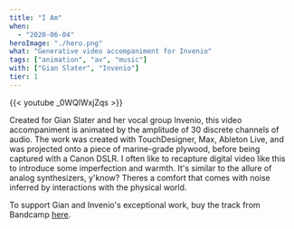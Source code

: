 ```yaml
---
title: "I Am"
when: 
  - "2020-06-04"
heroImage: "./hero.png"
what: "Generative video accompaniment for Invenio"
tags: ["animation", "av", "music"]
with: ["Gian Slater", "Invenio"]
tier: 1
---
```

{{< youtube _0WQlWxjZqs >}}
 

 Created for Gian Slater and her vocal group Invenio, this video accompaniment is animated by the amplitude of 30 discrete channels of audio.  The work was created with TouchDesigner, Max, Ableton Live, and was projected onto a piece of marine-grade plywood, before being captured with a Canon DSLR.  I often like to recapture digital video like this to introduce some imperfection and warmth.  It's similar to the allure of analog synthesizers, y'know? Theres a comfort that comes with noise inferred by interactions with the physical world.

To support Gian and Invenio's exceptional work, buy the track from Bandcamp [here](https://inveniosingers.bandcamp.com/track/i-am).